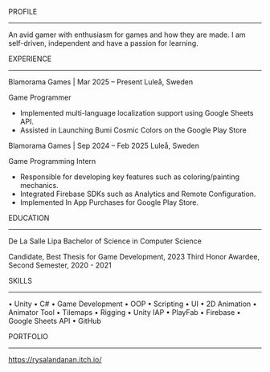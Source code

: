 PROFILE
__________________________________________________________________________________________________________________________________________________________________________________

An avid gamer with enthusiasm for games and how they are made. I am self-driven, independent and have a passion for learning.

EXPERIENCE
__________________________________________________________________________________________________________________________________________________________________________________

Blamorama Games | Mar 2025 – Present
Luleå, Sweden

Game Programmer

  * Implemented multi-language localization support using Google Sheets API.
  * Assisted in Launching Bumi Cosmic Colors on the Google Play Store

Blamorama Games | Sep 2024 – Feb 2025
Luleå, Sweden

Game Programming Intern 

  * Responsible for developing key features such as coloring/painting mechanics.
  * Integrated Firebase SDKs such as Analytics and Remote Configuration.
  * Implemented In App Purchases for Google Play Store.

EDUCATION
__________________________________________________________________________________________________________________________________________________________________________________

De La Salle Lipa
Bachelor of Science in Computer Science

Candidate, Best Thesis for Game Development, 2023
Third Honor Awardee, Second Semester, 2020 - 2021

SKILLS
__________________________________________________________________________________________________________________________________________________________________________________
• Unity • C# • Game Development • OOP • Scripting • UI • 2D Animation • Animator Tool • Tilemaps • Rigging • Unity IAP • PlayFab • Firebase • Google Sheets API • GitHub

PORTFOLIO
__________________________________________________________________________________________________________________________________________________________________________________
https://rysalandanan.itch.io/
